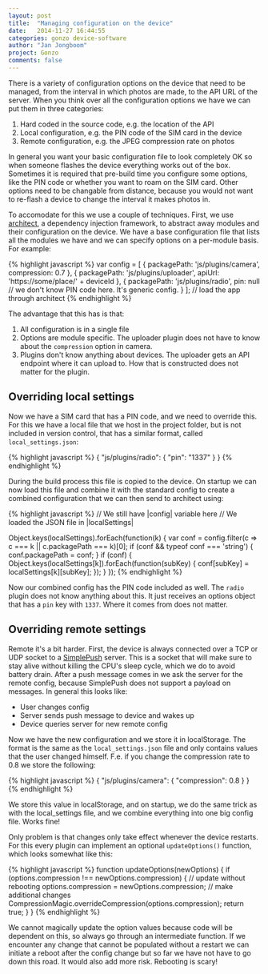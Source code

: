 ```yaml
---
layout: post
title:  "Managing configuration on the device"
date:   2014-11-27 16:44:55
categories: gonzo device-software
author: "Jan Jongboom"
project: Gonzo
comments: false
---
```


There is a variety of configuration options on the device that need to be managed, from the interval in which photos are made, to the API URL of the server. When you think over all the configuration options we have we can put them in three categories:

1. Hard coded in the source code, e.g. the location of the API
2. Local configuration, e.g. the PIN code of the SIM card in the device
3. Remote configuration, e.g. the JPEG compression rate on photos

In general you want your basic configuration file to look completely OK so when someone flashes the device everything works out of the box. Sometimes it is required that pre-build time you configure some options, like the PIN code or whether you want to roam on the SIM card. Other options need to be changable from distance, because you would not want to re-flash a device to change the interval it makes photos in.

To accomodate for this we use a couple of techniques. First, we use [architect](http://github.com/c9/architect), a dependency injection framework, to abstract away modules and their configuration on the device. We have a base configuration file that lists all the modules we have and we can specify options on a per-module basis. For example:
<!--more-->

{% highlight javascript %}
var config = [
  {
    packagePath: 'js/plugins/camera',
    compression: 0.7
  },
  {
    packagePath: 'js/plugins/uploader',
    apiUrl: 'https://some/place/' + deviceId
  },
  {
    packagePath: 'js/plugins/radio',
    pin: null // we don't know PIN code here. It's generic config.
  }
];
// load the app through architect
{% endhighlight %}

The advantage that this has is that:

1. All configuration is in a single file
2. Options are module specific. The uploader plugin does not have to know about the `compression` option in camera.
3. Plugins don't know anything about devices. The uploader gets an API endpoint where it can upload to. How that is constructed does not matter for the plugin.

## Overriding local settings

Now we have a SIM card that has a PIN code, and we need to override this. For this we have a local file that we host in the project folder, but is not included in version control, that has a similar format, called `local_settings.json`:

{% highlight javascript %}
{
  "js/plugins/radio": {
    "pin": "1337"
  }
}
{% endhighlight %}

During the build process this file is copied to the device. On startup we can now load this file and combine it with the standard config to create a combined configuration that we can then send to architect using:

{% highlight javascript %}
// We still have |config| variable here
// We loaded the JSON file in |localSettings|

Object.keys(localSettings).forEach(function(k) {
  var conf = config.filter(c => c === k || c.packagePath === k)[0];
  if (conf && typeof conf === 'string') {
    conf.packagePath = conf;
  }
  if (conf) {
    Object.keys(localSettings[k]).forEach(function(subKey) {
      conf[subKey] = localSettings[k][subKey];
    });
  }
});
{% endhighlight %}

Now our combined config has the PIN code included as well. The `radio` plugin does not know anything about this. It just receives an options object that has a `pin` key with `1337`. Where it comes from does not matter.

## Overriding remote settings

Remote it's a bit harder. First, the device is always connected over a TCP or UDP socket to a [SimplePush](https://wiki.mozilla.org/WebAPI/SimplePush) server. This is a socket that will make sure to stay alive without killing the CPU's sleep cycle, which we do to avoid battery drain. After a push message comes in we ask the server for the remote config, because SimplePush does not support a payload on messages. In general this looks like:

* User changes config
* Server sends push message to device and wakes up
* Device queries server for new remote config

Now we have the new configuration and we store it in localStorage. The format is the same as the `local_settings.json` file and only contains values that the user changed himself. F.e. if you change the compression rate to 0.8 we store the following:

{% highlight javascript %}
{
  "js/plugins/camera": {
    "compression": 0.8
  }
}
{% endhighlight %}

We store this value in localStorage, and on startup, we do the same trick as with the local_settings file, and we combine everything into one big config file. Works fine!

Only problem is that changes only take effect whenever the device restarts. For this every plugin can implement an optional `updateOptions()` function, which looks somewhat like this:

{% highlight javascript %}
function updateOptions(newOptions) {
  if (options.compression !== newOptions.compression) {
    // update without rebooting
    options.compression = newOptions.compression;
    // make additional changes
    CompressionMagic.overrideCompression(options.compression);
    return true;
  }
}
{% endhighlight %}

We cannot magically update the option values because code will be dependent on this, so always go through an intermediate function. If we encounter any change that cannot be populated without a restart we can initiate a reboot after the config change but so far we have not have to go down this road. It would also add more risk. Rebooting is scary!
